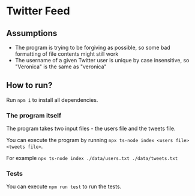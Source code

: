 # Twitter Feed

## Assumptions
- The program is trying to be forgiving as possible, so some bad formatting of file contents might still work
- The username of a given Twitter user is unique by case insensitive, so "Veronica" is the same as "veronica"

## How to run?
Run `npm i` to install all dependencies.

### The program itself
The program takes two input files - the users file and the tweets file.

You can execute the program by running `npx ts-node index <users file> <tweets file>`.

For example `npx ts-node index ./data/users.txt ./data/tweets.txt`

### Tests
You can execute `npm run test` to run the tests.

